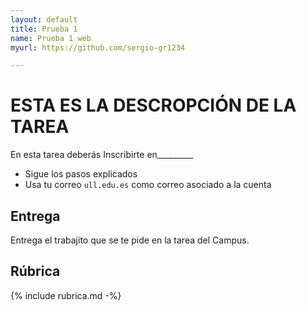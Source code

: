 ```yaml
---
layout: default
title: Prueba 1
name: Prueba 1 web
myurl: https://github.com/sergio-gr1234

---
```


# ESTA ES LA DESCROPCIÓN DE LA TAREA

En esta tarea deberás Inscribirte en_________
* Sigue los pasos explicados 
* Usa tu correo `ull.edu.es` como correo asociado a la cuenta

## Entrega

Entrega el trabajito que se te pide en la tarea del Campus. 

## Rúbrica

{% include rubrica.md -%}

